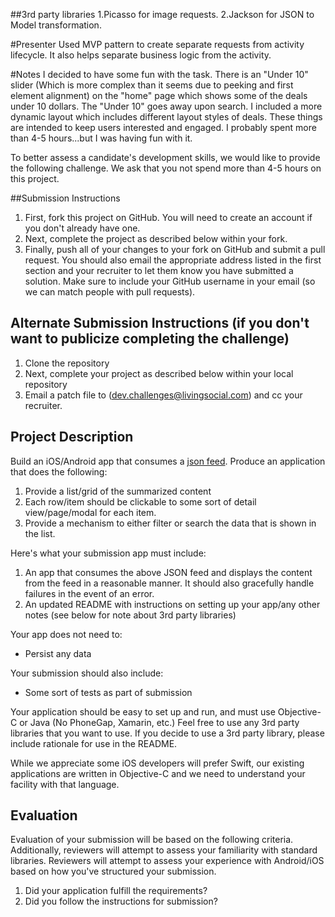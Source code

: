 ##3rd party libraries
1.Picasso for image requests.
2.Jackson for JSON to Model transformation.

#Presenter
Used MVP pattern to create separate requests from activity lifecycle.  It also helps separate business logic from the activity.

#Notes
I decided to have some fun with the task.  There is an "Under 10" slider (Which is more complex than it seems due to peeking and first element alignment) on the "home" page which shows some of the deals under 10 dollars.  The "Under 10" goes away upon search. I included a more dynamic layout which includes different layout styles of deals. These things are intended to keep users interested and engaged. I probably spent more than 4-5 hours...but I was having fun with it.

To better assess a candidate's development skills, we would like to provide the following challenge. We ask that you not spend more than 4-5 hours on this project.

##Submission Instructions

1. First, fork this project on GitHub. You will need to create an account if you don't already have one.
1. Next, complete the project as described below within your fork.
1. Finally, push all of your changes to your fork on GitHub and submit a pull request. You should also email the appropriate address listed in the first section and your recruiter to let them know you have submitted a solution. Make sure to include your GitHub username in your email (so we can match people with pull requests).

## Alternate Submission Instructions (if you don't want to publicize completing the challenge)

1. Clone the repository
1. Next, complete your project as described below within your local repository
1. Email a patch file to ([dev.challenges@livingsocial.com](mailto:dev.challenges@livingsocial.com)) and cc your recruiter.

## Project Description

Build an iOS/Android app that consumes a [json feed](http://sheltered-bastion-2512.herokuapp.com/feed.json). Produce an application that does the following:

1. Provide a list/grid of the summarized content
2. Each row/item should be clickable to some sort of detail view/page/modal for each item. 
3. Provide a mechanism to either filter or search the data that is shown in the list.

Here's what your submission app must include:

1. An app that consumes the above JSON feed and displays the content from the feed in a reasonable manner. It should also gracefully handle failures in the event of an error.
3. An updated README with instructions on setting up your app/any other notes (see below for note about 3rd party libraries)

Your app does not need to:

- Persist any data

Your submission should also include:

- Some sort of tests as part of submission

Your application should be easy to set up and run, and must use Objective-C or Java (No PhoneGap, Xamarin, etc.)
Feel free to use any 3rd party libraries that you want to use. If you decide to use a 3rd party library, please 
include rationale for use in the README.

While we appreciate some iOS developers will prefer Swift, our existing applications are written in Objective-C and we need to understand your facility with that language.

## Evaluation

Evaluation of your submission will be based on the following criteria. Additionally, reviewers will attempt to assess your familiarity with standard libraries. Reviewers will attempt to assess your experience with Android/iOS based on how you've structured your submission.

1. Did your application fulfill the requirements?
1. Did you follow the instructions for submission?
